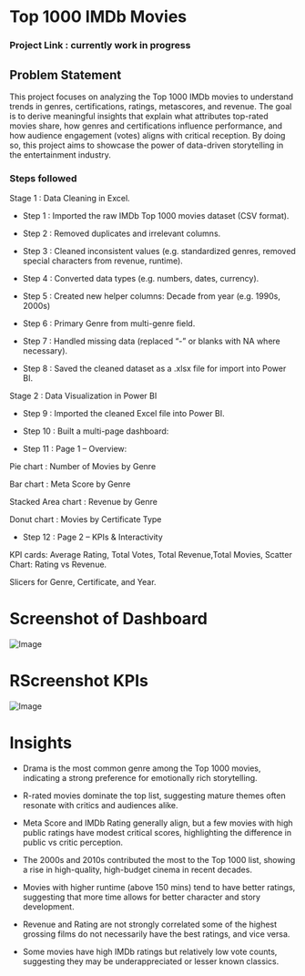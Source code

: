 # Top 1000 IMDb Movies 

### Project Link : currently work in progress

## Problem Statement

This project focuses on analyzing the Top 1000 IMDb movies to understand trends in genres, certifications, ratings, metascores, and revenue. The goal is to derive meaningful insights that explain what attributes top-rated movies share, how genres and certifications influence performance, and how audience engagement (votes) aligns with critical reception. By doing so, this project aims to showcase the power of data-driven storytelling in the entertainment industry.

### Steps followed 

Stage 1 : Data Cleaning in Excel.

- Step 1 : Imported the raw IMDb Top 1000 movies dataset (CSV format).

- Step 2 : Removed duplicates and irrelevant columns.

- Step 3 : Cleaned inconsistent values (e.g. standardized genres, removed special characters from revenue, runtime).

- Step 4 : Converted data types (e.g. numbers, dates, currency).

- Step 5 : Created new helper columns: Decade from year (e.g. 1990s, 2000s)

- Step 6 : Primary Genre from multi-genre field.

- Step 7 : Handled missing data (replaced “-” or blanks with NA where necessary).

- Step 8 : Saved the cleaned dataset as a .xlsx file for import into Power BI.
 
Stage 2 : Data Visualization in Power BI

- Step 9 : Imported the cleaned Excel file into Power BI.

- Step 10 : Built a multi-page dashboard:

- Step 11 : Page 1 – Overview:

Pie chart : Number of Movies by Genre

Bar chart : Meta Score by Genre

Stacked Area chart : Revenue by Genre

Donut chart : Movies by Certificate Type

- Step 12 : Page 2 – KPIs & Interactivity

KPI cards: Average Rating, Total Votes, Total Revenue,Total Movies,
Scatter Chart: Rating vs Revenue.

Slicers for Genre, Certificate, and Year.

# Screenshot of Dashboard 

![Image](https://github.com/user-attachments/assets/9f7b6310-3f87-405f-bb13-43127b48798f)

 
 # RScreenshot KPIs

![Image](https://github.com/user-attachments/assets/78e43928-5861-466f-9f1d-e1dc8c93a919)

# Insights

- Drama is the most common genre among the Top 1000 movies, indicating a strong preference for emotionally rich storytelling.

- R-rated movies dominate the top list, suggesting mature themes often resonate with critics and audiences alike.

- Meta Score and IMDb Rating generally align, but a few movies with high public ratings have modest critical scores, highlighting the difference in public vs critic perception.

- The 2000s and 2010s contributed the most to the Top 1000 list, showing a rise in high-quality, high-budget cinema in recent decades.

- Movies with higher runtime (above 150 mins) tend to have better ratings, suggesting that more time allows for better character and story development.

- Revenue and Rating are not strongly correlated  some of the highest grossing films do not necessarily have the best ratings, and vice versa.

- Some movies have high IMDb ratings but relatively low vote counts, suggesting they may be underappreciated or lesser known classics.








